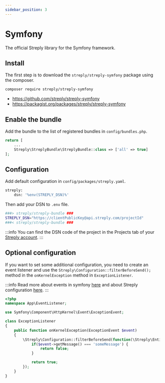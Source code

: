 ```yaml
---
sidebar_position: 3
---
```



# Symfony

The official Streply library for the Symfony framework.

## Install

The first step is to download the `streply/streply-symfony` package using the composer.

```bash
composer require streply/streply-symfony
```

- https://github.com/streply/streply-symfony
- https://packagist.org/packages/streply/streply-symfony

## Enable the bundle

Add the bundle to the list of registered bundles in `config/bundles.php`.

```php title="PHP" {3}
return [
    ...
    Streply\StreplyBundle\StreplyBundle::class => ['all' => true]
];
```

## Configuration

Add default configuration in `config/packages/streply.yaml`.

```bash
streply:
    dsn: '%env(STREPLY_DSN)%'
```

Then add your DSN to `.env` file.

```bash
###> streply/streply-bundle ###
STREPLY_DSN="https://clientPublicKey@api.streply.com/projectId"
###< streply/streply-bundle ###
```

:::info
You can find the DSN code of the project in the Projects tab of your [Streply account](https://app.streply.com/projects).
:::

## Optional configuration

If you want to set some additional configuration, you need to create an event listener and use the `Streply\Configuration::filterBeforeSend();` method in the `onKernelException` method in `ExceptionListener`.

:::info
Read more about events in symfony [here](https://symfony.com/doc/current/event_dispatcher.html) and about Streply configuration [here](/php/configuration).
:::



```php title="src/EventListener/ExceptionListener.php"
<?php
namespace App\EventListener;

use Symfony\Component\HttpKernel\Event\ExceptionEvent;

class ExceptionListener
{
    public function onKernelException(ExceptionEvent $event)
    {
        \Streply\Configuration::filterBeforeSend(function(\Streply\Entity\Event $event) {
            if($event->getMessage() === 'someMessage') {
                return false;
            }

            return true;
        });
    }
}
```
